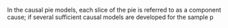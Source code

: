 In the causal pie models, each slice of the pie is referred to as a component cause; if several sufficient causal models are developed for the sample p